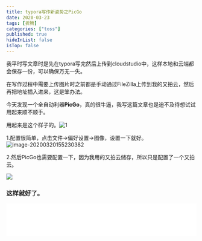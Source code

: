```yaml
---
title: typora写作新姿势之PicGo
date: 2020-03-23
tags: [折腾]
categories: ["toss"] 
published: true
hideInList: false
isTop: false
---
```


我平时写文章时是先在typora写完然后上传到cloudstudio中，这样本地和云端都会保存一份，可以确保万无一失。

在写作过程中需要上传图片时之前都是手动通过FileZilla上传到我的又拍云，然后再把地址插入进来，这是笨办法。

今天发现一个全自动利器**PicGo**，真的很牛逼，我写这篇文章也是迫不及待想试试用起来顺不顺手。

用起来是这个样子的。![1](https://img.010316.xyz/usr/hugo/1.gif)

1.配置很简单，点击文件→偏好设置→图像，设置一下就好。![image-20200320155230382](https://img.010316.xyz/usr/hugo/image-20200320155230382.png)

  2.然后PicGo也需要配置一下，因为我用的又拍云储存，所以只是配置了一个又拍云。

![](https://img.010316.xyz/usr/hugo/image-20200320160702865.png)

### 这样就好了。

<iframe frameborder="no" border="0" marginwidth="0" marginheight="0" width="100%" height="86" src="//music.163.com/outchain/player?type=2&id=1357816405&auto=0&height=66"></iframe>
